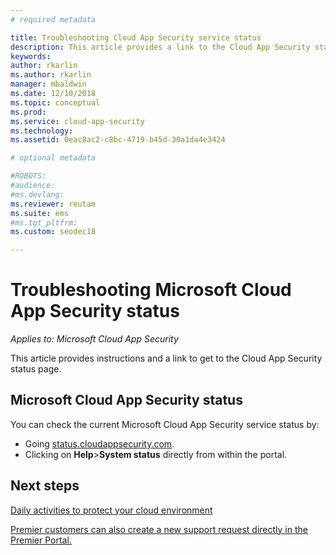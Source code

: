 ```yaml
---
# required metadata

title: Troubleshooting Cloud App Security service status
description: This article provides a link to the Cloud App Security status page
keywords:
author: rkarlin
ms.author: rkarlin
manager: mbaldwin
ms.date: 12/10/2018
ms.topic: conceptual
ms.prod:
ms.service: cloud-app-security
ms.technology:
ms.assetid: 0eac8ac2-c8bc-4719-b45d-30a1da4e3424

# optional metadata

#ROBOTS:
#audience:
#ms.devlang:
ms.reviewer: reutam
ms.suite: ems
#ms.tgt_pltfrm:
ms.custom: seodec18

---
```

# Troubleshooting Microsoft Cloud App Security status

*Applies to: Microsoft Cloud App Security*

This article provides instructions and a link to get to the Cloud App Security status page.

## Microsoft Cloud App Security status

You can check the current Microsoft Cloud App Security service status by:

- Going [status.cloudappsecurity.com](https://status.cloudappsecurity.com).
- Clicking on **Help**>**System status** directly from within the portal.

## Next steps
 
[Daily activities to protect your cloud environment](daily-activities-to-protect-your-cloud-environment.md)   

[Premier customers can also create a new support request directly in the Premier Portal.](https://premier.microsoft.com/)  
  
  